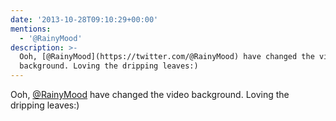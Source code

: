 ```yaml
---
date: '2013-10-28T09:10:29+00:00'
mentions:
  - '@RainyMood'
description: >-
  Ooh, [@RainyMood](https://twitter.com/@RainyMood) have changed the video
  background. Loving the dripping leaves:)
---
```

Ooh, [@RainyMood](https://twitter.com/@RainyMood) have changed the video background. Loving the dripping leaves:)
